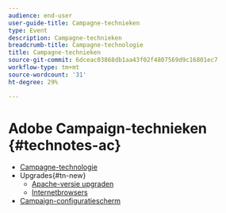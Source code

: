 ```yaml
---
audience: end-user
user-guide-title: Campagne-technieken
type: Event
description: Campagne-technieken
breadcrumb-title: Campagne-technologie
title: Campagne-technieken
source-git-commit: 6dceac03868db1aa43f02f4807569d9c16801ec7
workflow-type: tm+mt
source-wordcount: '31'
ht-degree: 29%

---
```



# Adobe Campaign-technieken {#technotes-ac}

+ [Campagne-technologie](technotes-home.md)
+ Upgrades{#tn-new}
   + [Apache-versie upgraden](upgrades/apache.md)
   + [Internetbrowsers](upgrades/browsers.md)
+ [Campaign-configuratiescherm](https://experienceleague.adobe.com/docs/control-panel/using/control-panel-home.html?lang=nl)

